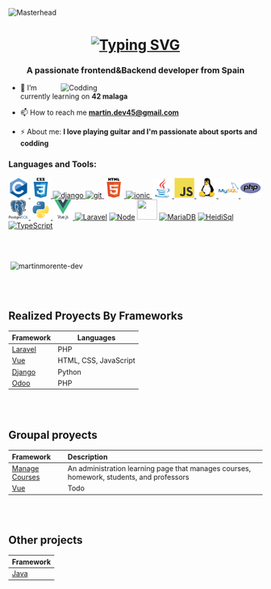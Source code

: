 
  ![Masterhead](https://hermes.dio.me/articles/cover/7c31678a-f970-4a98-8cbf-85cf053d69e1.gif)
  
  <h1 align="center">
    <a href="https://git.io/typing-svg">
      <img src="https://readme-typing-svg.demolab.com?color=006400&center=true&vCenter=true&lines=Hi+I'm+Martin+Morente+Vargas" alt="Typing SVG" width=600px>
    </a>
  </h1>
  
  
  <h3 align="center">A passionate frontend&Backend developer from Spain</h3>
  
  <img align="right" margin-right="500" alt="Codding" width="400" src="https://iili.io/HVaCwge.gif">
  
  - 🌱 I’m currently learning on **42 malaga**
  
  - 📫 How to reach me **martin.dev45@gmail.com**
  
  - ⚡ About me: **I love playing guitar and I'm passionate about sports and codding**
  
  <h3 align="left">Languages and Tools:</h3>
  <p display="flex" gap="20px"> <a href="https://www.cprogramming.com/" target="_blank" rel="noreferrer"> <img src="https://raw.githubusercontent.com/devicons/devicon/master/icons/c/c-original.svg" alt="c" width="40" height="40"/> </a> <a href="https://www.w3schools.com/css/" target="_blank" rel="noreferrer"> <img src="https://raw.githubusercontent.com/devicons/devicon/master/icons/css3/css3-original-wordmark.svg" alt="css3" width="40" height="40"/> </a> <a href="https://www.djangoproject.com/" target="_blank" rel="noreferrer"> <img src="https://cdn.worldvectorlogo.com/logos/django.svg" alt="django" width="40" height="40"/> </a> <a href="https://git-scm.com/" target="_blank" rel="noreferrer"> <img src="https://www.vectorlogo.zone/logos/git-scm/git-scm-icon.svg" alt="git" width="40" height="40"/> </a> <a href="https://www.w3.org/html/" target="_blank" rel="noreferrer"> <img src="https://raw.githubusercontent.com/devicons/devicon/master/icons/html5/html5-original-wordmark.svg" alt="html5" width="40" height="40"/> </a> <a href="https://ionicframework.com" target="_blank" rel="noreferrer"> <img src="https://upload.wikimedia.org/wikipedia/commons/d/d1/Ionic_Logo.svg" alt="ionic" width="40" height="40"/> </a> <a href="https://www.java.com" target="_blank" rel="noreferrer"> <img src="https://raw.githubusercontent.com/devicons/devicon/master/icons/java/java-original.svg" alt="java" width="40" height="40"/> </a> <a href="https://developer.mozilla.org/en-US/docs/Web/JavaScript" target="_blank" rel="noreferrer"> <img src="https://raw.githubusercontent.com/devicons/devicon/master/icons/javascript/javascript-original.svg" alt="javascript" width="40" height="40"/> </a> <a href="https://www.linux.org/" target="_blank" rel="noreferrer"> <img src="https://raw.githubusercontent.com/devicons/devicon/master/icons/linux/linux-original.svg" alt="linux" width="40" height="40"/> </a> <a href="https://www.mysql.com/" target="_blank" rel="noreferrer"> <img src="https://raw.githubusercontent.com/devicons/devicon/master/icons/mysql/mysql-original-wordmark.svg" alt="mysql" width="40" height="40"/> </a> <a href="https://www.php.net" target="_blank" rel="noreferrer"> <img src="https://raw.githubusercontent.com/devicons/devicon/master/icons/php/php-original.svg" alt="php" width="40" height="40"/> </a> <a href="https://www.postgresql.org" target="_blank" rel="noreferrer"> <img src="https://raw.githubusercontent.com/devicons/devicon/master/icons/postgresql/postgresql-original-wordmark.svg" alt="postgresql" width="40" height="40"/> </a> <a href="https://www.python.org" target="_blank" rel="noreferrer"> <img src="https://raw.githubusercontent.com/devicons/devicon/master/icons/python/python-original.svg" alt="python" width="40" height="40"/> </a> <a href="https://vuejs.org/" target="_blank" rel="noreferrer"> <img src="https://raw.githubusercontent.com/devicons/devicon/master/icons/vuejs/vuejs-original-wordmark.svg" alt="vuejs" width="40" height="40"/> </a> <a href="https://laravel.com/" target="_blank" rel="noreferrer"> <img src="https://w7.pngwing.com/pngs/719/649/png-transparent-laravel-software-framework-php-web-framework-model-view-controller-framework-angle-text-rectangle-thumbnail.png" alt="Laravel" width="40" height="40" /></a> <a href="https://nodejs.org/en/" target="_blank" rel="noreferrer"> <img src="https://miro.medium.com/v2/resize:fit:800/1*bc9pmTiyKR0WNPka2w3e0Q.png" width="40" height="40" alt="Node"/></a> 
<a href="https://www.odoo.com/es_ES" target="__blank" rel="noreferrer"> <img src="https://encrypted-tbn0.gstatic.com/images?q=tbn:ANd9GcRpyMbE_J9vqZNHdpLtZiZ_meZuI2ZHOv_phw1OVd5iGb3uguJ2a6BAUaRi2hrcWKfRcOo&usqp=CAU" width="40" height="40" /></a> <a href="https://mariadb.org/" target="__blank" rel="noreferrer"> <img src="https://www.enriquedans.com/wp-content/uploads/2013/05/MariaDB.jpg" alt="MariaDB" width="40" height="40"/></a> 
  <a href="https://www.heidisql.com/" target="__blank" rel="noreferrer"> <img src="https://upload.wikimedia.org/wikipedia/commons/3/32/HeidiSQL_logo_image.png" width="40" alt="HeidiSql" height="40"/></a> <a href="https://www.typescriptlang.org/" target="__blank"> <img src="https://encrypted-tbn0.gstatic.com/images?q=tbn:ANd9GcRN1NAnlhSMbhwPtdLoWbm4WkAQu5qpPH_Hzw&s" alt="TypeScript" width="40" height="40"/></a>
   </p>
  <br><br>
  <p>&nbsp;<img align="center" src="https://github-readme-stats.vercel.app/api?username=martinmorente-dev&show_icons=true&locale=en" alt="martinmorente-dev" /></p>
  
  <br><br>
  ## Realized Proyects By Frameworks
  
| Framework     | Languages         |
| ------------- | ----------------- |
| [Laravel](https://github.com/martinmorente-dev/Laravel) | PHP             |
| [Vue]()       | HTML, CSS, JavaScript |
| [Django](https://github.com/martinmorente-dev/Django)    | Python           |
| [Odoo]()      | PHP              |

 <br><br>
  ## Groupal proyects
  
| Framework       | Description    | 
| :----            | :---|
| [Manage Courses](https://github.com/martinmorente-dev/Manage_Courses) | An administration learning page that manages courses, homework, students, and professors |
| [Vue]()                          | Todo    

<br><br>
## Other projects
| Framework
| :---- 
| [Java]() 



